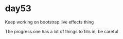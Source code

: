 # day53
Keep working on bootstrap live effects thing

The progress one has a lot of things to fills in, be careful
